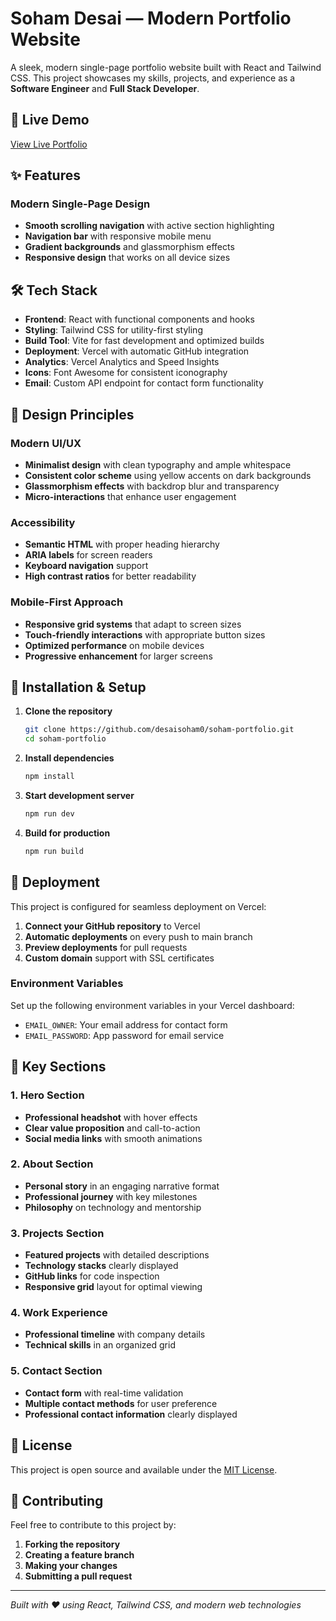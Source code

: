 # Soham Desai — Modern Portfolio Website

A sleek, modern single-page portfolio website built with React and Tailwind CSS. This project showcases my skills, projects, and experience as a **Software Engineer** and **Full Stack Developer**.

## 🚀 Live Demo

[View Live Portfolio](https://sohamdesai.dev/)

## ✨ Features

### Modern Single-Page Design
- **Smooth scrolling navigation** with active section highlighting
- **Navigation bar** with responsive mobile menu
- **Gradient backgrounds** and glassmorphism effects
- **Responsive design** that works on all device sizes

## 🛠️ Tech Stack

- **Frontend**: React with functional components and hooks
- **Styling**: Tailwind CSS for utility-first styling
- **Build Tool**: Vite for fast development and optimized builds
- **Deployment**: Vercel with automatic GitHub integration
- **Analytics**: Vercel Analytics and Speed Insights
- **Icons**: Font Awesome for consistent iconography
- **Email**: Custom API endpoint for contact form functionality

## 🎨 Design Principles

### Modern UI/UX
- **Minimalist design** with clean typography and ample whitespace
- **Consistent color scheme** using yellow accents on dark backgrounds
- **Glassmorphism effects** with backdrop blur and transparency
- **Micro-interactions** that enhance user engagement

### Accessibility
- **Semantic HTML** with proper heading hierarchy
- **ARIA labels** for screen readers
- **Keyboard navigation** support
- **High contrast ratios** for better readability

### Mobile-First Approach
- **Responsive grid systems** that adapt to screen sizes
- **Touch-friendly interactions** with appropriate button sizes
- **Optimized performance** on mobile devices
- **Progressive enhancement** for larger screens

## 🔧 Installation & Setup

1. **Clone the repository**
   ```bash
   git clone https://github.com/desaisoham0/soham-portfolio.git
   cd soham-portfolio
   ```

2. **Install dependencies**
   ```bash
   npm install
   ```

3. **Start development server**
   ```bash
   npm run dev
   ```

4. **Build for production**
   ```bash
   npm run build
   ```

## 🚀 Deployment

This project is configured for seamless deployment on Vercel:

1. **Connect your GitHub repository** to Vercel
2. **Automatic deployments** on every push to main branch
3. **Preview deployments** for pull requests
4. **Custom domain** support with SSL certificates

### Environment Variables
Set up the following environment variables in your Vercel dashboard:
- `EMAIL_OWNER`: Your email address for contact form
- `EMAIL_PASSWORD`: App password for email service

## 🎯 Key Sections

### 1. Hero Section
- **Professional headshot** with hover effects
- **Clear value proposition** and call-to-action
- **Social media links** with smooth animations

### 2. About Section
- **Personal story** in an engaging narrative format
- **Professional journey** with key milestones
- **Philosophy** on technology and mentorship

### 3. Projects Section
- **Featured projects** with detailed descriptions
- **Technology stacks** clearly displayed
- **GitHub links** for code inspection
- **Responsive grid** layout for optimal viewing

### 4. Work Experience
- **Professional timeline** with company details
- **Technical skills** in an organized grid

### 5. Contact Section
- **Contact form** with real-time validation
- **Multiple contact methods** for user preference
- **Professional contact information** clearly displayed

## 📝 License

This project is open source and available under the [MIT License](LICENSE).

## 🤝 Contributing

Feel free to contribute to this project by:
1. **Forking the repository**
2. **Creating a feature branch**
3. **Making your changes**
4. **Submitting a pull request**

---

*Built with ❤️ using React, Tailwind CSS, and modern web technologies*